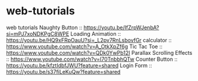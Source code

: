 # web-tutorials
web tutorials
Naughty Button :: https://youtu.be/IfZrpWJenbA?si=mPJ7xoNDKPgC8WPE
Loading Animation :: https://youtu.be/HQ9xFRpOauU?si=_L2pv7RnLsbovfGr
calculator :: https://www.youtube.com/watch?v=A_OtkXpZf6g
Tic Tac Toe :: https://www.youtube.com/watch?v=QDk0YwPb12I
Parallax Scrolling Effects :: https://www.youtube.com/watch?v=I70TnbbhQTw
Counter Button  :: https://youtu.be/kfztIdbfJWU?feature=shared
Login Form   ::  https://youtu.be/s37fiLeKuQw?feature=shared
